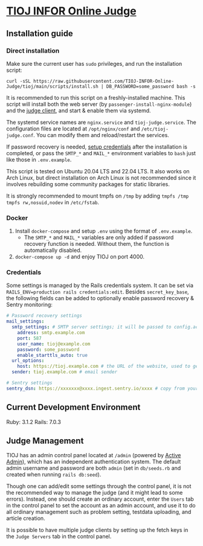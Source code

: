 [TIOJ INFOR Online Judge](http://tioj.ck.tp.edu.tw/)
==

## Installation guide

### Direct installation

Make sure the current user has `sudo` privileges, and run the installation script:

```
curl -sSL https://raw.githubusercontent.com/TIOJ-INFOR-Online-Judge/tioj/main/scripts/install.sh | DB_PASSWORD=some_password bash -s
```

It is recommended to run this script on a freshly-installed machine. This script will install both the web server (by `passenger-install-nginx-module`) and the [judge client](https://github.com/TIOJ-INFOR-Online-Judge/tioj-judge), and start & enable them via systemd.

The systemd service names are `nginx.service` and `tioj-judge.service`. The configuration files are located at `/opt/nginx/conf` and `/etc/tioj-judge.conf`. You can modify them and reload/restart the services.

If password recovery is needed, [setup credentials](#credentials) after the installation is completed, or pass the `SMTP_*` and `MAIL_*` environment variables to `bash` just like those in `.env.example`.

This script is tested on Ubuntu 20.04 LTS and 22.04 LTS. It also works on Arch Linux, but direct installation on Arch Linux is not recommended since it involves rebuilding some community packages for static libraries.

It is strongly recommended to mount tmpfs on `/tmp` by adding `tmpfs /tmp tmpfs rw,nosuid,nodev` in `/etc/fstab`.

### Docker

1. Install `docker-compose` and setup `.env` using the format of `.env.example`.
    - The `SMTP_*` and `MAIL_*` variables are only added if password recovery function is needed. Without them, the function is automatically disabled.
2. `docker-compose up -d` and enjoy TIOJ on port 4000.

### Credentials

Some settings is managed by the Rails credentials system. It can be set via `RAILS_ENV=production rails credentials:edit`. Besides `secret_key_base`, the following fields can be added to optionally enable password recovery & Sentry monitoring:

```yaml
# Password recovery settings
mail_settings:
  smtp_settings: # SMTP server settings; it will be passed to config.action_mailer.smtp_settings
    address: smtp.example.com
    port: 587
    user_name: tioj@example.com
    password: some_password
    enable_starttls_auto: true
  url_options:
    host: https://tioj.example.com # the URL of the website, used to generate the link in the email
  sender: tioj.example.com # email sender

# Sentry settings
sentry_dsn: https://xxxxxxx@xxxx.ingest.sentry.io/xxxx # copy from your sentry project
```

## Current Development Environment

Ruby: 3.1.2
Rails: 7.0.3

## Judge Management

TIOJ has an admin control panel located at `/admin` (powered by [Active Admin](https://activeadmin.info/)), which has an independent authentication system. The default admin username and password are both `admin` (set in `db/seeds.rb` and created when running `rails db:seed`).

Though one can add/edit some settings through the control panel, it is not the recommended way to manage the judge (and it might lead to some errors). Instead, one should create an ordinary account, enter the `Users` tab in the control panel to set the account as an admin account, and use it to do all ordinary management such as problem setting, testdata uploading, and article creation.

It is possible to have multiple judge clients by setting up the fetch keys in the `Judge Servers` tab in the control panel.
